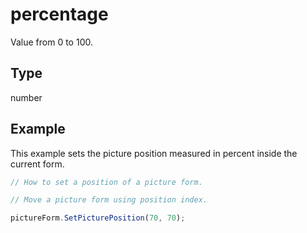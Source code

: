 # percentage

Value from 0 to 100.

## Type

number



## Example

This example sets the picture position measured in percent inside the current form.

```javascript editor-docx
// How to set a position of a picture form.

// Move a picture form using position index.

pictureForm.SetPicturePosition(70, 70);
```
